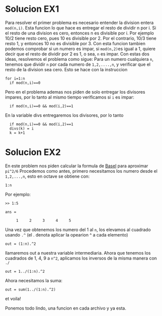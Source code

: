 # Solucion EX1
Para resolver el primer problema es necesario entender la division entera `mod(n,i)`.
Esta funcion lo que hace es entregar el resto de dividir n por i. Si el resto de una division es cero, entonces n es divisible por i.
Por ejemplo 10/2 tiene resto cero, pues 10 es divisible por 2. Por el contrario, 10/3 tiene resto 1, y entonces 10 no es divisible por 3.
Con esta funcion tambien podemos comprobar si un numero es impar, si `mod(n,2)`es igual a 1, quiere decir que el resto de dividir por 2 es 1, o sea, `n` es impar.
Con estas dos ideas, resolvemos el problema como sigue:
Para un numero cualquiera `n`, tenemos que dividir `n` por cada numero de `1,2,....,n`, y verificar que el resto de la division sea cero. Esto se hace con la instruccion 
```
for i=1:n
  if mod(n,i)==0
```
Pero en el problema ademas nos piden de solo entregar los divisores impares, por lo tanto al mismo tiempo  verificamos si `i` es impar:
```
  if mod(n,i)==0 && mod(i,2)==1
```
En la variable divs entregaremos los divisores, por lo tanto
```
  if mod(n,i)==0 && mod(i,2)==1
  divs(k) = i
  k = k+1
```

# Solucion EX2
En este problem nos piden calcular la formula de [Basel](https://en.wikipedia.org/wiki/Basel_problem) para aproximar `pi^2/6`
Procedemos como antes, primero necesitamos los numero desde el `1,2,...,n`, esto en octave se obtiene con:
```
1:n
```
Por ejemplo:
```
>> 1:5

ans =

     1     2     3     4     5
```
Una vez que obtenemos los numero del 1 al `n`, los elevamos al cuadrado usando `.^` (el . denota aplicar la opearion ^ a cada elemento)
```
out = (1:n).^2
```
llamaremos out a nuestra variable intermediaria. Ahora que tenemos los cuadrados de 1, 4, 9 a `n^2`, aplicamos los inversos de la misma manera con `./`
```
out = 1../(1:n).^2
```
Ahora necesitamos la suma:
```
out = sum(1../(1:n).^2)
```
et voila!

Ponemos todo lindo, una funcion en cada archivo y ya esta.
